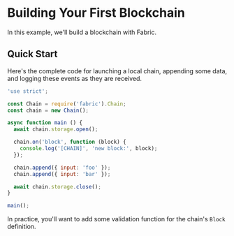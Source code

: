 # Building Your First Blockchain
In this example, we'll build a blockchain with Fabric.

## Quick Start
Here's the complete code for launching a local chain, appending some data, and
logging these events as they are received.

```js
'use strict';

const Chain = require('fabric').Chain;
const chain = new Chain();

async function main () {
  await chain.storage.open();

  chain.on('block', function (block) {
    console.log('[CHAIN]', 'new block:', block);
  });

  chain.append({ input: 'foo' });
  chain.append({ input: 'bar' });

  await chain.storage.close();
}

main();
```

In practice, you'll want to add some validation function for the chain's `Block`
definition.

